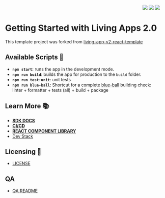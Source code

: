 <p align="right">
  <img src="https://flat.badgen.net/badge/LivingApps/%20v2.0/pink"/>
  <img src="https://img.shields.io/badge/Node.js-20-green"/>
  <img src="https://flat.badgen.net/badge/Python/%203.11.13/blue"/>
</p>

# Getting Started with Living Apps 2.0

This template project was forked from [living-app-v2-react-template](https://github.com/Telefonica/living-app-v2-react-template)

## Available Scripts 🚀

- **`npm start`**: runs the app in the development mode.
- **`npm run build`**: builds the app for production to the `build` folder.
- **`npm run test:unit`**: unit tests
- **`npm run blue-ball`**: Shortcut for a complete [blue-ball](https://www.jenkins.io/blog/2012/03/13/why-does-jenkins-have-blue-balls/) building check: linter + formatter + tests (all) + build + package

## Learn More 📚

- [**SDK DOCS**](https://la-docs.apps.ocp-epg.tid.es/docs/intro/)
- [**CI/CD**](https://la-docs.apps.ocp-epg.tid.es/docs/cicd)
- [**REACT COMPONENT LIBRARY**](https://la-react.apps.ocp-epg.tid.es)
- [Dev Stack](./docs/dev-stack.md)

## Licensing 📝 

- [LICENSE](./LICENSE)

## QA

- [QA README](./tests/acceptance/README.md)
